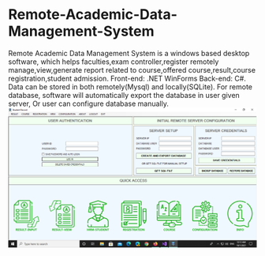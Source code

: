 # Remote-Academic-Data-Management-System
Remote Academic Data Management System is a windows based desktop software, which helps faculties,exam controller,register remotely manage,view,generate report related to course,offered course,result,course registration,student admission. Front-end: .NET WinForms Back-end: C#. Data can be stored in both remotely(Mysql) and locally(SQLite). For remote database, software will automatically export the database in user given server, Or user can configure database manually.
![Front Panel](https://github.com/NafisHasan/Remote-Academic-Data-Management-System/blob/master/fronttpanel.png)

